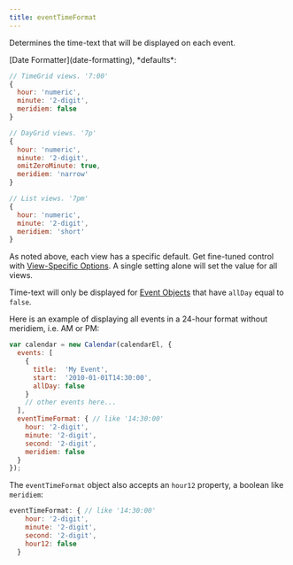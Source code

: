 ```yaml
---
title: eventTimeFormat
---
```


Determines the time-text that will be displayed on each event.

<div class='spec' markdown='1'>
[Date Formatter](date-formatting), *defaults*:

```js
// TimeGrid views. '7:00'
{
  hour: 'numeric',
  minute: '2-digit',
  meridiem: false
}

// DayGrid views. '7p'
{
  hour: 'numeric',
  minute: '2-digit',
  omitZeroMinute: true,
  meridiem: 'narrow'
}

// List views. '7pm'
{
  hour: 'numeric',
  minute: '2-digit',
  meridiem: 'short'
}
```
</div>

As noted above, each view has a specific default. Get fine-tuned control with [View-Specific Options](view-specific-options). A single setting alone will set the value for all views.

Time-text will only be displayed for [Event Objects](event-object) that have `allDay` equal to `false`.

Here is an example of displaying all events in a 24-hour format without meridiem, i.e. AM or PM:

```js
var calendar = new Calendar(calendarEl, {
  events: [
    {
      title:  'My Event',
      start:  '2010-01-01T14:30:00',
      allDay: false
    }
    // other events here...
  ],
  eventTimeFormat: { // like '14:30:00'
    hour: '2-digit',
    minute: '2-digit',
    second: '2-digit',
    meridiem: false
  }
});
```

The `eventTimeFormat` object also accepts an `hour12` property, a boolean like `meridiem`:

```js
eventTimeFormat: { // like '14:30:00'
    hour: '2-digit',
    minute: '2-digit',
    second: '2-digit',
    hour12: false
  }
```  